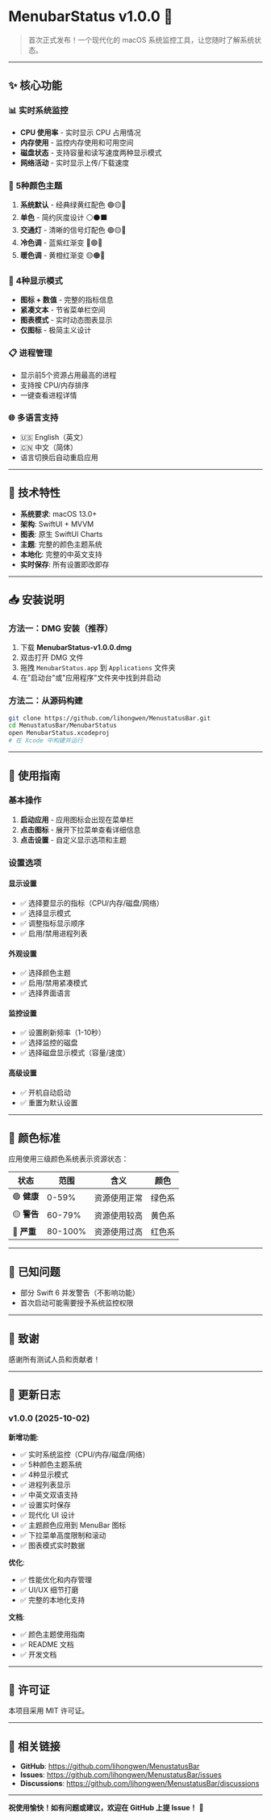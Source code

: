 # MenubarStatus v1.0.0 🎉

> 首次正式发布！一个现代化的 macOS 系统监控工具，让您随时了解系统状态。

---

## ✨ 核心功能

### 📊 **实时系统监控**
- **CPU 使用率** - 实时显示 CPU 占用情况
- **内存使用** - 监控内存使用和可用空间
- **磁盘状态** - 支持容量和读写速度两种显示模式
- **网络活动** - 实时显示上传/下载速度

### 🎨 **5种颜色主题**
1. **系统默认** - 经典绿黄红配色 🟢🟡🔴
2. **单色** - 简约灰度设计 ⚪⚫⬛
3. **交通灯** - 清晰的信号灯配色 🟢🟡🔴
4. **冷色调** - 蓝紫红渐变 🔵🟣🔴
5. **暖色调** - 黄橙红渐变 🟡🟠🔴

### 📱 **4种显示模式**
- **图标 + 数值** - 完整的指标信息
- **紧凑文本** - 节省菜单栏空间
- **图表模式** - 实时动态图表显示
- **仅图标** - 极简主义设计

### 📋 **进程管理**
- 显示前5个资源占用最高的进程
- 支持按 CPU/内存排序
- 一键查看进程详情

### 🌐 **多语言支持**
- 🇺🇸 English（英文）
- 🇨🇳 中文（简体）
- 语言切换后自动重启应用

---

## 💎 技术特性

- **系统要求**: macOS 13.0+
- **架构**: SwiftUI + MVVM
- **图表**: 原生 SwiftUI Charts
- **主题**: 完整的颜色主题系统
- **本地化**: 完整的中英文支持
- **实时保存**: 所有设置即改即存

---

## 📥 安装说明

### 方法一：DMG 安装（推荐）

1. 下载 **MenubarStatus-v1.0.0.dmg**
2. 双击打开 DMG 文件
3. 拖拽 `MenubarStatus.app` 到 `Applications` 文件夹
4. 在"启动台"或"应用程序"文件夹中找到并启动

### 方法二：从源码构建

```bash
git clone https://github.com/lihongwen/MenustatusBar.git
cd MenustatusBar/MenubarStatus
open MenubarStatus.xcodeproj
# 在 Xcode 中构建并运行
```

---

## 📖 使用指南

### 基本操作

1. **启动应用** - 应用图标会出现在菜单栏
2. **点击图标** - 展开下拉菜单查看详细信息
3. **点击设置** - 自定义显示选项和主题

### 设置选项

#### 显示设置
- ✅ 选择要显示的指标（CPU/内存/磁盘/网络）
- ✅ 选择显示模式
- ✅ 调整指标显示顺序
- ✅ 启用/禁用进程列表

#### 外观设置
- ✅ 选择颜色主题
- ✅ 启用/禁用紧凑模式
- ✅ 选择界面语言

#### 监控设置
- ✅ 设置刷新频率（1-10秒）
- ✅ 选择监控的磁盘
- ✅ 选择磁盘显示模式（容量/速度）

#### 高级设置
- ✅ 开机自动启动
- ✅ 重置为默认设置

---

## 🎯 颜色标准

应用使用三级颜色系统表示资源状态：

| 状态 | 范围 | 含义 | 颜色 |
|------|------|------|------|
| 🟢 **健康** | 0-59% | 资源使用正常 | 绿色系 |
| 🟡 **警告** | 60-79% | 资源使用较高 | 黄色系 |
| 🔴 **严重** | 80-100% | 资源使用过高 | 红色系 |

---

## 🐛 已知问题

- 部分 Swift 6 并发警告（不影响功能）
- 首次启动可能需要授予系统监控权限

---

## 🙏 致谢

感谢所有测试人员和贡献者！

---

## 📝 更新日志

### v1.0.0 (2025-10-02)

**新增功能**:
- ✅ 实时系统监控（CPU/内存/磁盘/网络）
- ✅ 5种颜色主题系统
- ✅ 4种显示模式
- ✅ 进程列表显示
- ✅ 中英文双语支持
- ✅ 设置实时保存
- ✅ 现代化 UI 设计
- ✅ 主题颜色应用到 MenuBar 图标
- ✅ 下拉菜单高度限制和滚动
- ✅ 图表模式实时数据

**优化**:
- ✅ 性能优化和内存管理
- ✅ UI/UX 细节打磨
- ✅ 完整的本地化支持

**文档**:
- ✅ 颜色主题使用指南
- ✅ README 文档
- ✅ 开发文档

---

## 📄 许可证

本项目采用 MIT 许可证。

---

## 🔗 相关链接

- **GitHub**: https://github.com/lihongwen/MenustatusBar
- **Issues**: https://github.com/lihongwen/MenustatusBar/issues
- **Discussions**: https://github.com/lihongwen/MenustatusBar/discussions

---

**祝使用愉快！如有问题或建议，欢迎在 GitHub 上提 Issue！** 🚀

